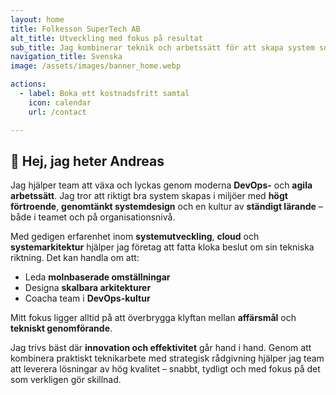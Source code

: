 ```yaml
---
layout: home
title: Folkesson SuperTech AB
alt_title: Utveckling med fokus på resultat
sub_title: Jag kombinerar teknik och arbetssätt för att skapa system som håller över tid.
navigation_title: Svenska
image: /assets/images/banner_home.webp

actions:
  - label: Boka ett kostnadsfritt samtal
    icon: calendar
    url: /contact

---
```


## 👋 Hej, jag heter Andreas

Jag hjälper team att växa och lyckas genom moderna **DevOps-** och **agila arbetssätt**. Jag tror att riktigt bra system skapas i miljöer med **högt förtroende**, **genomtänkt systemdesign** och en kultur av **ständigt lärande** – både i teamet och på organisationsnivå.

Med gedigen erfarenhet inom **systemutveckling**, **cloud** och **systemarkitektur** hjälper jag företag att fatta kloka beslut om sin tekniska riktning. Det kan handla om att:

* Leda **molnbaserade omställningar**
* Designa **skalbara arkitekturer**
* Coacha team i **DevOps-kultur**

Mitt fokus ligger alltid på att överbrygga klyftan mellan **affärsmål** och **tekniskt genomförande**.

Jag trivs bäst där **innovation och effektivitet** går hand i hand. Genom att kombinera praktiskt teknikarbete med strategisk rådgivning hjälper jag team att leverera lösningar av hög kvalitet – snabbt, tydligt och med fokus på det som verkligen gör skillnad.
